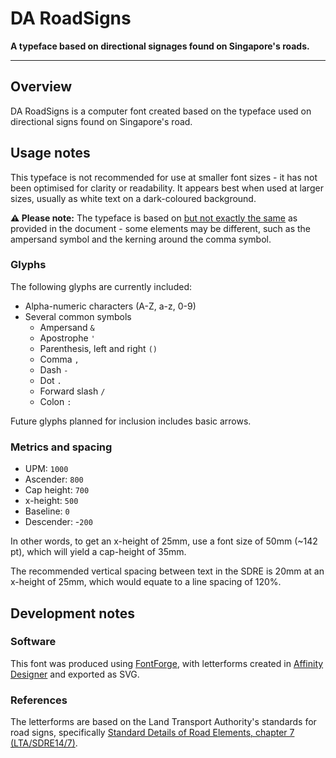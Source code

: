 # DA RoadSigns

**A typeface based on directional signages found on Singapore's roads.**

-----

## Overview

DA RoadSigns is a computer font created based on the typeface used on directional signs found on Singapore's road. 

## Usage notes

This typeface is not recommended for use at smaller font sizes - it has not been optimised for clarity or readability. It appears best when used at larger sizes, usually as white text on a dark-coloured background. 

**⚠️ Please note:** The typeface is based on <u>but not exactly the same</u> as provided in the document - some elements may be different, such as the ampersand symbol and the kerning around the comma symbol. 

### Glyphs

The following glyphs are currently included:
* Alpha-numeric characters (A-Z, a-z, 0-9)
* Several common symbols
  * Ampersand `&`
  * Apostrophe `'`
  * Parenthesis, left and right `()`
  * Comma `,`
  * Dash `-`
  * Dot `.`
  * Forward slash `/`
  * Colon `:`

Future glyphs planned for inclusion includes basic arrows. 

### Metrics and spacing

* UPM: `1000`
* Ascender: `800`
* Cap height: `700`
* x-height: `500`
* Baseline: `0`
* Descender: -`200`

In other words, to get an x-height of 25mm, use a font size of 50mm (~142 pt), which will yield a cap-height of 35mm. 

The recommended vertical spacing between text in the SDRE is 20mm at an x-height of 25mm, which would equate to a line spacing of 120%. 

## Development notes

### Software

This font was produced using [FontForge](https://fontforge.org/), with letterforms created in [Affinity Designer](https://affinity.serif.com/designer/) and exported as SVG. 

### References

The letterforms are based on the Land Transport Authority's standards for road signs, specifically [Standard Details of Road Elements, chapter 7 (LTA/SDRE14/7)](https://www.lta.gov.sg/content/ltagov/en/industry_innovations/industry_matters/development_construction_resources/street-work-proposals/codes_of_practice_standards_specifications_guides_and_forms.html).
